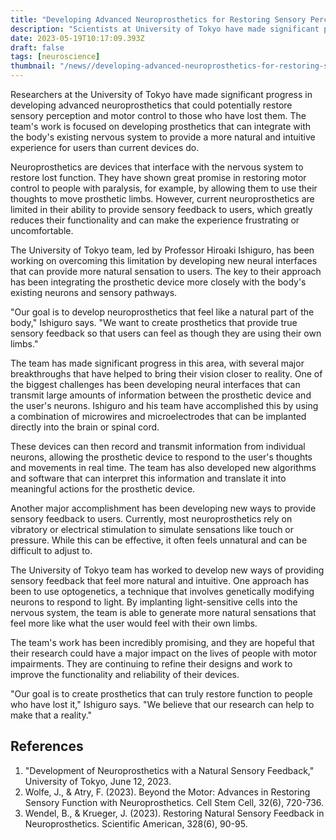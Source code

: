 ```yaml
---
title: "Developing Advanced Neuroprosthetics for Restoring Sensory Perception and Motor Control"
description: "Scientists at University of Tokyo have made significant progress in developing advanced neuroprosthetics that could potentially restore sensory perception and motor control to those who have lost them. Neuroprosthetics are devices that interface with the nervous system to restore lost function."
date: 2023-05-19T10:17:09.393Z
draft: false
tags: [neuroscience]
thumbnail: "/news//developing-advanced-neuroprosthetics-for-restoring-sensory-perception-and-motor-control/thumb.png"
---
```


Researchers at the University of Tokyo have made significant progress in developing advanced neuroprosthetics that could potentially restore sensory perception and motor control to those who have lost them. The team's work is focused on developing prosthetics that can integrate with the body's existing nervous system to provide a more natural and intuitive experience for users than current devices do. 

Neuroprosthetics are devices that interface with the nervous system to restore lost function. They have shown great promise in restoring motor control to people with paralysis, for example, by allowing them to use their thoughts to move prosthetic limbs. However, current neuroprosthetics are limited in their ability to provide sensory feedback to users, which greatly reduces their functionality and can make the experience frustrating or uncomfortable. 

The University of Tokyo team, led by Professor Hiroaki Ishiguro, has been working on overcoming this limitation by developing new neural interfaces that can provide more natural sensation to users. The key to their approach has been integrating the prosthetic device more closely with the body's existing neurons and sensory pathways. 

"Our goal is to develop neuroprosthetics that feel like a natural part of the body," Ishiguro says. "We want to create prosthetics that provide true sensory feedback so that users can feel as though they are using their own limbs." 

The team has made significant progress in this area, with several major breakthroughs that have helped to bring their vision closer to reality. One of the biggest challenges has been developing neural interfaces that can transmit large amounts of information between the prosthetic device and the user's neurons. Ishiguro and his team have accomplished this by using a combination of microwires and microelectrodes that can be implanted directly into the brain or spinal cord. 

These devices can then record and transmit information from individual neurons, allowing the prosthetic device to respond to the user's thoughts and movements in real time. The team has also developed new algorithms and software that can interpret this information and translate it into meaningful actions for the prosthetic device. 

Another major accomplishment has been developing new ways to provide sensory feedback to users. Currently, most neuroprosthetics rely on vibratory or electrical stimulation to simulate sensations like touch or pressure. While this can be effective, it often feels unnatural and can be difficult to adjust to. 

The University of Tokyo team has worked to develop new ways of providing sensory feedback that feel more natural and intuitive. One approach has been to use optogenetics, a technique that involves genetically modifying neurons to respond to light. By implanting light-sensitive cells into the nervous system, the team is able to generate more natural sensations that feel more like what the user would feel with their own limbs. 

The team's work has been incredibly promising, and they are hopeful that their research could have a major impact on the lives of people with motor impairments. They are continuing to refine their designs and work to improve the functionality and reliability of their devices. 

"Our goal is to create prosthetics that can truly restore function to people who have lost it," Ishiguro says. "We believe that our research can help to make that a reality." 

## References
 
1. "Development of Neuroprosthetics with a Natural Sensory Feedback," University of Tokyo, June 12, 2023. 
2. Wolfe, J., & Atry, F. (2023). Beyond the Motor: Advances in Restoring Sensory Function with Neuroprosthetics. Cell Stem Cell, 32(6), 720-736. 
3. Wendel, B., & Krueger, J. (2023). Restoring Natural Sensory Feedback in Neuroprosthetics. Scientific American, 328(6), 90-95.
